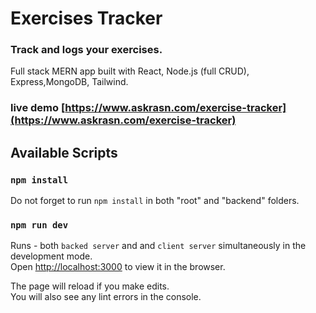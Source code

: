 # Exercises Tracker

### Track and logs your exercises.

Full stack MERN app built with React, Node.js (full CRUD), Express,MongoDB, Tailwind.<br />

### live demo [https://www.askrasn.com/exercise-tracker](https://www.askrasn.com/exercise-tracker)

## Available Scripts

### `npm install`

Do not forget to run `npm install` in both "root" and "backend" folders.

### `npm run dev`

Runs - both `backed server` and and `client server` simultaneously in the development mode.<br />
Open [http://localhost:3000](http://localhost:3000) to view it in the browser.

The page will reload if you make edits.<br />
You will also see any lint errors in the console.
